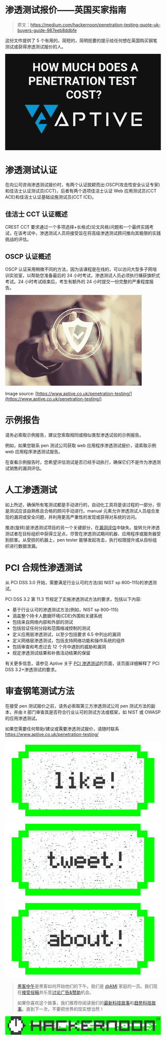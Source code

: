 # 渗透测试报价——英国买家指南

> 原文：<https://medium.com/hackernoon/penetration-testing-quote-uk-buyers-guide-987eeb8ddbfe>

这份文件提供了 5 个有用的，简短的，简明扼要的提示给任何想在英国购买钢笔测试或获得渗透测试报价的人。

[![](img/c847988211bca5c1e10c725cb0590f59.png)](https://www.aptive.co.uk/penetration-testing/cost/)

# 渗透测试认证

在向公司咨询渗透测试报价时，有两个认证脱颖而出:OSCP(攻击性安全认证专家)和佳洁士认证测试员(CCT)，后者有两个选项佳洁士认证 Web 应用测试员(CCT ACE)和佳洁士认证基础设施测试员(CCT ICE)。

## 佳洁士 CCT 认证概述

CREST CCT 要求通过一个多项选择+长格式(论文风格)问题和一个最终实践考试，在该考试中，渗透测试人员将接受旨在将高级渗透测试顾问推向其极限的实践挑战的评估。

## OSCP 认证概述

OSCP 认证采用稍微不同的方法，因为该课程是在线的，可以访问大型多子网培训实验室，以帮助您准备最后的 24 小时考试，渗透测试人员必须执行捕获旗帜式考试。24 小时考试结束后，考生有额外的 24 小时提交一份完整的严重程度报告。

![](img/535b0f90adf86e11acdec5335bc2a16d.png)

Image source: [https://www.aptive.co.uk/penetration-testing/](https://www.aptive.co.uk/penetration-testing/)

# 示例报告

请务必索取示例报告，建议您索取相同或相似类型渗透试验的示例报告。

例如，如果您联系 pen 测试公司获取 web 应用程序渗透测试报价，请索取示例 web 应用程序渗透测试报告。

在查看示例报告时，您希望评估测试是否已经手动执行，确保它们不是作为渗透测试销售的漏洞评估。

# 人工渗透测试

如上所述，确保所有笔测试都是手动进行的，自动化工具将是该过程的一部分，但是测试应该由熟练且合格的顾问手动进行。manual 元素允许渗透测试人员组合发现的漏洞或安全问题，并利用更高严重性的发现或获得对系统的访问。

推进(旋转)是渗透测试项目的另一个关键部分，在[漏洞评估](https://www.aptive.co.uk/vulnerability-assessment/)中缺失。旋转允许渗透测试者在目标组织中获得立足点，尽管在渗透测试期间机器、应用程序或服务器受到损害。从受损的机器上，pen tester 能够发起攻击，执行权限提升或从目标组织进行数据泄漏。

# PCI 合规性渗透测试

从 PCI DSS 3.0 开始，需要满足行业认可的方法(如 NIST sp 800–115)的渗透测试。

PCI DSS 3.2 第 11.3 节规定了实施渗透测试方法的要求，包括以下内容:

*   基于行业认可的渗透测试方法(例如，NIST sp 800–115)
*   涵盖整个持卡人数据环境(CDE)外围和关键系统
*   包括来自网络内部和外部的测试
*   包括验证任何分段和范围缩减控制的测试
*   定义应用层渗透测试，以至少包括要求 6.5 中列出的漏洞
*   定义网络层渗透测试，包括支持网络功能和操作系统的组件
*   包括审查和考虑过去 12 个月中遇到的威胁和漏洞
*   规定渗透测试结果和补救活动结果的保留

有关更多信息，请参见 Aptive 关于 [PCI 渗透测试](https://www.aptive.co.uk/penetration-testing/pci-dss/)的页面，该页面详细解释了 PCI DSS 3.2+渗透测试的要求。

# 审查钢笔测试方法

在接受 pen 测试报价之前，请务必索取第三方渗透测试公司 pen 测试方法的副本，并由 it 部门审查其是否符合行业认可的测试方法或框架，如 NIST 或 OWASP 的应用渗透测试。

如果您需要任何帮助/建议或需要渗透测试报价，请随时联系 https://www.aptive.co.uk/penetration-testing/

[![](img/50ef4044ecd4e250b5d50f368b775d38.png)](http://bit.ly/HackernoonFB)[![](img/979d9a46439d5aebbdcdca574e21dc81.png)](https://goo.gl/k7XYbx)[![](img/2930ba6bd2c12218fdbbf7e02c8746ff.png)](https://goo.gl/4ofytp)

> [黑客中午](http://bit.ly/Hackernoon)是黑客如何开始他们的下午。我们是 [@AMI](http://bit.ly/atAMIatAMI) 家庭的一员。我们现在[接受投稿](http://bit.ly/hackernoonsubmission)并乐意[讨论广告&赞助](mailto:partners@amipublications.com)机会。
> 
> 如果你喜欢这个故事，我们推荐你阅读我们的[最新科技故事](http://bit.ly/hackernoonlatestt)和[趋势科技故事](https://hackernoon.com/trending)。直到下一次，不要把世界的现实想当然！

![](img/be0ca55ba73a573dce11effb2ee80d56.png)